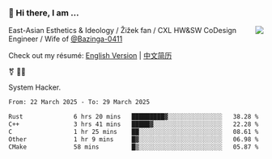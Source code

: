 ### 👋 Hi there, I am ...

<img align="right" src="https://github-readme-stats.vercel.app/api?username=victoryang00&show_icons=true&icon_color=0366d6&bg_color=ffffff&hide_title=true" />

East-Asian Esthetics & Ideology / Žižek fan / CXL HW&SW CoDesign Engineer / Wife of [@Bazinga-0411](https://bazinga-0411.github.io/)

Check out my résumé: [English Version](http://asplos.dev/) | [中文简历](http://asplos.dev/CN.html)

⚧️ 
🏳️‍⚧️ 

System Hacker.


<!--START_SECTION:waka-->

```txt
From: 22 March 2025 - To: 29 March 2025

Rust              6 hrs 20 mins   █████████▓░░░░░░░░░░░░░░░   38.28 %
C++               3 hrs 41 mins   █████▓░░░░░░░░░░░░░░░░░░░   22.28 %
C                 1 hr 25 mins    ██░░░░░░░░░░░░░░░░░░░░░░░   08.61 %
Other             1 hr 9 mins     █▓░░░░░░░░░░░░░░░░░░░░░░░   06.98 %
CMake             58 mins         █▒░░░░░░░░░░░░░░░░░░░░░░░   05.87 %
```

<!--END_SECTION:waka-->
